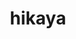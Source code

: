 ---
title: hikaya
logo: hikaya.png
projectUrl: https://www.hikaya.io
linkText: "https://github.com/hikaya-io"
description: "Hikaya, which means story in Arabic works with nonprofits to introduce a set of integrated tools that re-engineer how data are used within these organizations."
context: "By building open source solutions on common data standards,hikaya will be able to help nonprofits worldwide improve their delivery of goods and services to those most in need while making reporting to funders more transparent."
fund: "FOSS Fund Year End"
awarded: true
---